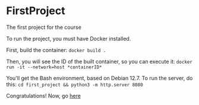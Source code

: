 # FirstProject
The first project for the course

To run the project, you must have Docker installed.

First, build the container:
`docker build .`

Then, you will see the ID of the built container, so you can execute it:
`docker run -it --network=host *containerID*`

You'll get the Bash environment, based on Debian 12.7. To run the server, do this:
`cd first_project && python3 -m http.server 8080`

Congratulations! Now, go [here](http://0.0.0.0:8080/templates/index.html)
